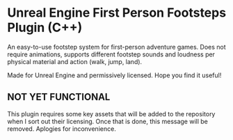 # Unreal Engine First Person Footsteps Plugin (C++)

An easy-to-use footstep system for first-person adventure games. Does not require animations, supports different footstep sounds and loudness per physical material and action (walk, jump, land).

Made for Unreal Engine and permissively licensed. Hope you find it useful!

## NOT YET FUNCTIONAL

This plugin requires some key assets that will be added to the repository when I sort out their licensing. Once that is done, this message will be removed. Aplogies for inconvenience.

